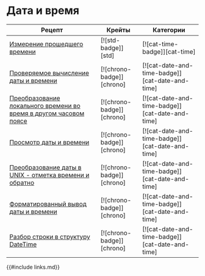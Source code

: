 # Дата и время

Рецепт | Крейты | Категории
--- | --- | ---
[Измерение прошедшего времени](datetime/duration.html#measure-the-elapsed-time-between-two-code-sections) | [![std-badge]][std] | [![cat-time-badge]][cat-time]
[Проверяемое вычисление даты и времени](datetime/duration.html#perform-checked-date-and-time-calculations) | [![chrono-badge]][chrono] | [![cat-date-and-time-badge]][cat-date-and-time]
[Преобразование локального времени во время в другом часовом поясе](datetime/duration.html#convert-a-local-time-to-another-timezone) | [![chrono-badge]][chrono] | [![cat-date-and-time-badge]][cat-date-and-time]
[Просмотр даты и времени](datetime/parse.html#examine-the-date-and-time) | [![chrono-badge]][chrono] | [![cat-date-and-time-badge]][cat-date-and-time]
[Преобразование даты в UNIX - отметка времени и обратно](datetime/parse.html#convert-date-to-unix-timestamp-and-vice-versa) | [![chrono-badge]][chrono] | [![cat-date-and-time-badge]][cat-date-and-time]
[Форматированный вывод даты и времени](datetime/parse.html#display-formatted-date-and-time) | [![chrono-badge]][chrono] | [![cat-date-and-time-badge]][cat-date-and-time]
[Разбор строки в структуру DateTime](datetime/parse.html#parse-string-into-datetime-struct) | [![chrono-badge]][chrono] | [![cat-date-and-time-badge]][cat-date-and-time]

{{#include links.md}}
